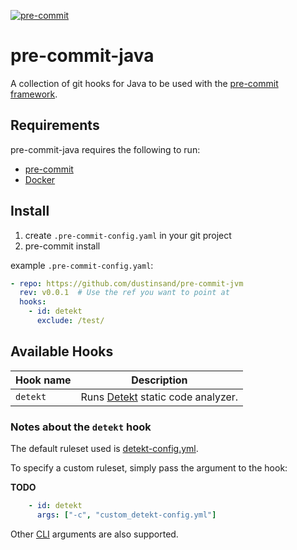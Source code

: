 [![pre-commit](https://img.shields.io/badge/pre--commit-enabled-brightgreen?logo=pre-commit&logoColor=white)](https://github.com/dustinsand/pre-commit-jvm)

pre-commit-java
===============

A collection of git hooks for Java to be used with the [pre-commit framework](http://pre-commit.com).

## Requirements

pre-commit-java requires the following to run:

  * [pre-commit](http://pre-commit.com)
  * [Docker](https://www.docker.com)

## Install

1. create `.pre-commit-config.yaml` in your git project
2. pre-commit install

example `.pre-commit-config.yaml`:

```yaml
- repo: https://github.com/dustinsand/pre-commit-jvm
  rev: v0.0.1  # Use the ref you want to point at
  hooks:
    - id: detekt
      exclude: /test/
```

## Available Hooks

| Hook name       | Description                                                                                        |
| --------------- | -------------------------------------------------------------------------------------------------- |
| `detekt`           | Runs [Detekt](https://detekt.github.io/detekt/) static code analyzer.                                        |

### Notes about the `detekt` hook

The default ruleset used is [detekt-config.yml](https://github.com/dustinsand/pre-commit-jvm/detekt-config.yml).

To specify a custom ruleset, simply pass the argument to the hook:

**TODO**

```yaml
    - id: detekt
      args: ["-c", "custom_detekt-config.yml"]
```

Other [CLI](https://arturbosch.github.io/detekt/cli.html) arguments are also supported.

